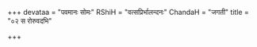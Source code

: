 +++
devataa = "पवमानः सोमः"
RShiH = "वत्सप्रिर्भालन्दनः"
ChandaH = "जगती"
title = "०२ स रोरुवदभि"

+++
